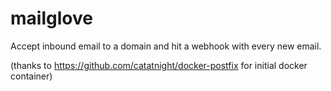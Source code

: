 mailglove
==============
Accept inbound email to a domain and hit a webhook with every new email.

(thanks to https://github.com/catatnight/docker-postfix for initial docker container)

